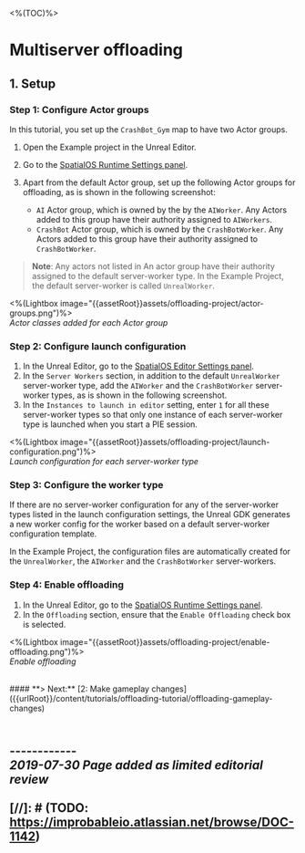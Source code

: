 <%(TOC)%>

# Multiserver offloading

## 1. Setup

### Step 1: Configure Actor groups

In this tutorial, you set up the `CrashBot_Gym` map to have two Actor groups.

1. Open the Example project in the Unreal Editor.
2. Go to the [SpatialOS Runtime Settings panel]({{urlRoot}}/content/unreal-editor-interface/runtime-settings).
3. Apart from the default Actor group, set up the following Actor groups for offloading, as is shown in the following screenshot:

    - `AI` Actor group, which is owned by the by the `AIWorker`. Any Actors added to this group have their authority assigned to `AIWorkers`.
    - `CrashBot` Actor group, which is owned by the `CrashBotWorker`. Any Actors added to this group have their authority assigned to `CrashBotWorker`.

> **Note**: Any actors not listed in An actor group have their authority assigned to the default server-worker type. In the Example Project, the default server-worker is called `UnrealWorker`.

<%(Lightbox image="{{assetRoot}}assets/offloading-project/actor-groups.png")%> 
<br>
_Actor classes added for each Actor group_

### Step 2: Configure launch configuration

1. In the Unreal Editor, go to the [SpatialOS Editor Settings panel]({{urlRoot}}/content/unreal-editor-interface/editor-settings). 
2. In the `Server Workers` section, in addition to the default `UnrealWorker` server-worker type, add the `AIWorker` and the `CrashBotWorker` server-worker types, as is shown in the following screenshot.
3. In the `Instances to launch in editor` setting, enter `1` for all these server-worker types so that only one instance of each server-worker type is launched when you start a PIE session.

<%(Lightbox image="{{assetRoot}}assets/offloading-project/launch-configuration.png")%>
<br>
_Launch configuration for each server-worker type_

### Step 3: Configure the worker type

If there are no server-worker configuration for any of the server-worker types listed in the launch configuration settings, the Unreal GDK generates a new worker config for the worker based on a default server-worker configuration template.

In the Example Project, the configuration files are automatically created for the `UnrealWorker`, the `AIWorker` and the `CrashBotWorker` server-workers.

### Step 4: Enable offloading

1. In the Unreal Editor, go to the [SpatialOS Runtime Settings panel]({{urlRoot}}/content/unreal-editor-interface/runtime-settings).
2. In the `Offloading` section, ensure that the `Enable Offloading` check box is selected.
 
<%(Lightbox image="{{assetRoot}}assets/offloading-project/enable-offloading.png")%>
<br>
_Enable offloading_

</br>
#### **> Next:** [2: Make gameplay changes]({{urlRoot}}/content/tutorials/offloading-tutorial/offloading-gameplay-changes)
</br>

<br/>------------<br/>
_2019-07-30 Page added as limited editorial review_
<br/>
<br/>
[//]: # (TODO: https://improbableio.atlassian.net/browse/DOC-1142)
------------